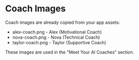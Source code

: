 # Coach Images

Coach images are already copied from your app assets:
- alex-coach.png - Alex (Motivational Coach)
- nova-coach.png - Nova (Technical Coach)
- taylor-coach.png - Taylor (Supportive Coach)

These images are used in the "Meet Your AI Coaches" section.
